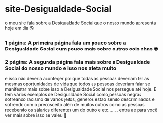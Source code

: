 # site-Desigualdade-Social
 o meu site fala sobre a Desigualdade Social que o nosso mundo apresenta hoje em dia 	&#127758;

### 1 página: A primeira página fala um pouco sobre a Desigualdade Social eum pouco mais sobre outras coisinhas &#129299;

### 2 página: A segunda página fala mais sobre a Desigualdade Social do nosso mundo e isso nos afeta muito
e isso não deveria aconteçer por que todas as pessoas deveriam ter as mesmas oportunidades de vida que todos
as pessoas deveriam falar se manifestar mais sobre isso a Desigualdade Social nos persegue até hoje.
 E tem vários exemplos de Desigualdade Social como,pessoas negras sofreando racismo de vários jeitos,
 gêneros estão sendo descriminados e sofrendo com o precosceito alêm de muitos outros como as pessoas recebendo
 os sálarios diferentes um do outro e etc........
 entra ae para você ver mais sobre isso ae valeu 	&#129303;

